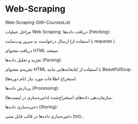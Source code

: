 # Web-Scraping
Web-Scraping-GitIr-CoursesList

مراحل عملیات Web Scraping:
دریافت داده‌ها (Fetching):

ارسال درخواست به سرور وب‌سایت (با استفاده از requests ).

دریافت محتوای HTML صفحه.

تجزیه و تحلیل داده‌ها (Parsing):

تجزیه‌ی محتوای HTML با استفاده از کتابخانه‌هایی مانند BeautifulSoup .

استخراج اطلاعات مورد نیاز (نام دوره‌ها).

پردازش داده‌ها (Processing):

سازمان‌دهی داده‌های استخراج‌شده (ذخیره‌سازی در لیست‌ها).

ذخیره‌سازی داده‌ها (Storing):

ذخیره‌سازی داده‌ها در قالب‌ فایل‌ متنی (txt)،.
